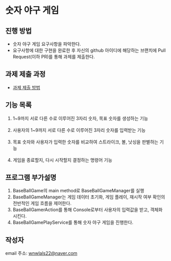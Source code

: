 # 숫자 야구 게임
## 진행 방법
* 숫자 야구 게임 요구사항을 파악한다.
* 요구사항에 대한 구현을 완료한 후 자신의 github 아이디에 해당하는 브랜치에 Pull Request(이하 PR)를 통해 과제를 제출한다.

## 과제 제출 과정
* [과제 제출 방법](https://github.com/next-step/nextstep-docs/tree/master/precourse)

## 기능 목록
1.  1~9까지 서로 다른 수로 이루어진 3자리 숫자, 목표 숫자를 생성하는 기능<br>
    <br>
2.  사용자의 1~9까지 서로 다른 수로 이루어진 3자리 숫자를 입력받는 기능<br>
    <br>
3.  목표 숫자와 사용자가 입력한 숫자를 비교하여 스트라이크, 볼, 낫싱을 판별하는 기능<br>
    <br>
4.  게임을 종료할지, 다시 시작할지 결정하는 명령어 기능


## 프로그램 부가설명
1.  BaseBallGame의 main method로 BaseBallGameManager를 실행
2.  BaseBallGameManager는 게임 데이터 초기화, 게임 플레이, 재시작 여부 확인의 전반적인 게임 흐름을 제어한다.
3.  BaseBallGamerAction를 통해 Console로부터 사용자의 입력값을 받고, 객체화시킨다.
4.  BaseBallGamePlayService를 통해 숫자 야구 게임을 진행한다.

## 작성자
email 주소: wnwlals22@naver.com
